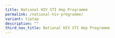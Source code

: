 ```yaml
---
title: National HIV STI Hep Programme
permalink: /national-hiv-programme/
variant: tiptap
description: ""
third_nav_title: National HIV STI Hep Programme
---
```

